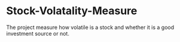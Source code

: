 # Stock-Volatality-Measure
The project measure how volatile is a stock and whether it is a good investment source or not. 
